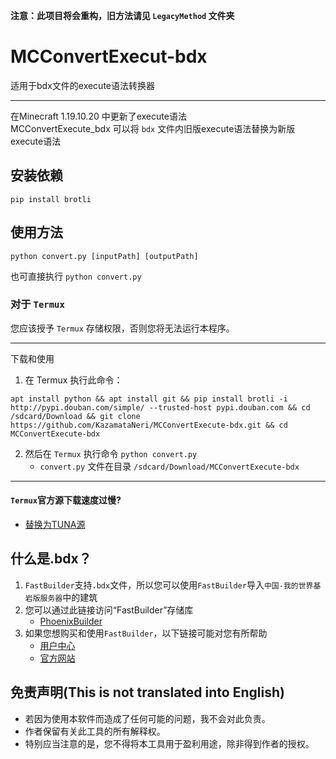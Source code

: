 **注意：此项目将会重构，旧方法请见 `LegacyMethod` 文件夹**

# MCConvertExecut-bdx
适用于bdx文件的execute语法转换器
***
在Minecraft 1.19.10.20 中更新了execute语法<br>
MCConvertExecute_bdx 可以将 `bdx` 文件内旧版execute语法替换为新版execute语法<br>
## 安装依赖
```
pip install brotli
```
## 使用方法
```
python convert.py [inputPath] [outputPath]
```
也可直接执行 `python convert.py`
### 对于 `Termux` 
您应该授予 `Termux` 存储权限，否则您将无法运行本程序。
***
下载和使用<br>
1. 在 Termux 执行此命令：
```shell
apt install python && apt install git && pip install brotli -i http://pypi.douban.com/simple/ --trusted-host pypi.douban.com && cd /sdcard/Download && git clone https://github.com/KazamataNeri/MCConvertExecute-bdx.git && cd MCConvertExecute-bdx
```
2. 然后在 `Termux` 执行命令 `python convert.py` <br>
   - `convert.py` 文件在目录 `/sdcard/Download/MCConvertExecute-bdx`
 ***
#### `Termux`官方源下载速度过慢?
 - [替换为TUNA源](https://mirrors.tuna.tsinghua.edu.cn/help/termux/)

## 什么是.bdx？
1.  `FastBuilder`支持`.bdx`文件，所以您可以使用`FastBuilder`导入`中国-我的世界基岩版服务器`中的建筑
2. 您可以通过此链接访问“FastBuilder”存储库
   - [ PhoenixBuilder ](https://github.com/LNSSPsd/PhoenixBuilder/)
3. 如果您想购买和使用`FastBuilder`，以下链接可能对您有所帮助
   - [用户中心](https://uc.fastbuilder.pro/)
   - [官方网站](https://fastbuilder.pro/)
## 免责声明(This is not translated into English)
- 若因为使用本软件而造成了任何可能的问题，我不会对此负责。 
- 作者保留有关此工具的所有解释权。
- 特别应当注意的是，您不得将本工具用于盈利用途，除非得到作者的授权。
